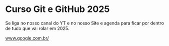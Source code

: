 # Curso Git e GitHub 2025


Se liga no nosso canal do YT e no nosso Site e agenda para ficar por dentro de tudo que vai rolar em 2025.

www.google.com.br/